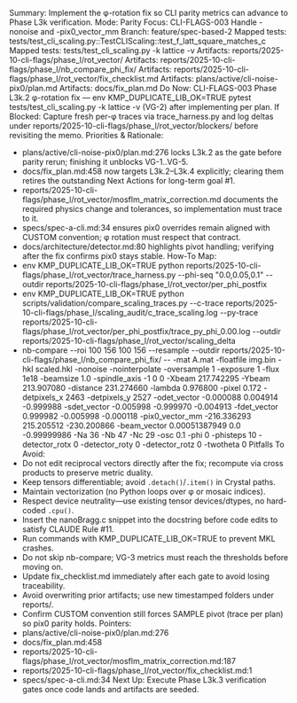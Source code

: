 Summary: Implement the φ-rotation fix so CLI parity metrics can advance to Phase L3k verification.
Mode: Parity
Focus: CLI-FLAGS-003 Handle -nonoise and -pix0_vector_mm
Branch: feature/spec-based-2
Mapped tests: tests/test_cli_scaling.py::TestCLIScaling::test_f_latt_square_matches_c
Mapped tests: tests/test_cli_scaling.py -k lattice -v
Artifacts: reports/2025-10-cli-flags/phase_l/rot_vector/
Artifacts: reports/2025-10-cli-flags/phase_l/nb_compare_phi_fix/
Artifacts: reports/2025-10-cli-flags/phase_l/rot_vector/fix_checklist.md
Artifacts: plans/active/cli-noise-pix0/plan.md
Artifacts: docs/fix_plan.md
Do Now: CLI-FLAGS-003 Phase L3k.2 φ-rotation fix — env KMP_DUPLICATE_LIB_OK=TRUE pytest tests/test_cli_scaling.py -k lattice -v (VG-2) after implementing per plan.
If Blocked: Capture fresh per-φ traces via trace_harness.py and log deltas under reports/2025-10-cli-flags/phase_l/rot_vector/blockers/ before revisiting the memo.
Priorities & Rationale:
- plans/active/cli-noise-pix0/plan.md:276 locks L3k.2 as the gate before parity rerun; finishing it unblocks VG-1..VG-5.
- docs/fix_plan.md:458 now targets L3k.2–L3k.4 explicitly; clearing them retires the outstanding Next Actions for long-term goal #1.
- reports/2025-10-cli-flags/phase_l/rot_vector/mosflm_matrix_correction.md documents the required physics change and tolerances, so implementation must trace to it.
- specs/spec-a-cli.md:34 ensures pix0 overrides remain aligned with CUSTOM convention; φ rotation must respect that contract.
- docs/architecture/detector.md:80 highlights pivot handling; verifying after the fix confirms pix0 stays stable.
How-To Map:
- env KMP_DUPLICATE_LIB_OK=TRUE python reports/2025-10-cli-flags/phase_l/rot_vector/trace_harness.py --phi-seq "0.0,0.05,0.1" --outdir reports/2025-10-cli-flags/phase_l/rot_vector/per_phi_postfix
- env KMP_DUPLICATE_LIB_OK=TRUE python scripts/validation/compare_scaling_traces.py --c-trace reports/2025-10-cli-flags/phase_l/scaling_audit/c_trace_scaling.log --py-trace reports/2025-10-cli-flags/phase_l/rot_vector/per_phi_postfix/trace_py_phi_0.00.log --outdir reports/2025-10-cli-flags/phase_l/rot_vector/scaling_delta
- nb-compare --roi 100 156 100 156 --resample --outdir reports/2025-10-cli-flags/phase_l/nb_compare_phi_fix/ -- -mat A.mat -floatfile img.bin -hkl scaled.hkl -nonoise -nointerpolate -oversample 1 -exposure 1 -flux 1e18 -beamsize 1.0 -spindle_axis -1 0 0 -Xbeam 217.742295 -Ybeam 213.907080 -distance 231.274660 -lambda 0.976800 -pixel 0.172 -detpixels_x 2463 -detpixels_y 2527 -odet_vector -0.000088 0.004914 -0.999988 -sdet_vector -0.005998 -0.999970 -0.004913 -fdet_vector 0.999982 -0.005998 -0.000118 -pix0_vector_mm -216.336293 215.205512 -230.200866 -beam_vector 0.00051387949 0.0 -0.99999986 -Na 36 -Nb 47 -Nc 29 -osc 0.1 -phi 0 -phisteps 10 -detector_rotx 0 -detector_roty 0 -detector_rotz 0 -twotheta 0
Pitfalls To Avoid:
- Do not edit reciprocal vectors directly after the fix; recompute via cross products to preserve metric duality.
- Keep tensors differentiable; avoid `.detach()`/`.item()` in Crystal paths.
- Maintain vectorization (no Python loops over φ or mosaic indices).
- Respect device neutrality—use existing tensor devices/dtypes, no hard-coded `.cpu()`.
- Insert the nanoBragg.c snippet into the docstring before code edits to satisfy CLAUDE Rule #11.
- Run commands with KMP_DUPLICATE_LIB_OK=TRUE to prevent MKL crashes.
- Do not skip nb-compare; VG-3 metrics must reach the thresholds before moving on.
- Update fix_checklist.md immediately after each gate to avoid losing traceability.
- Avoid overwriting prior artifacts; use new timestamped folders under reports/.
- Confirm CUSTOM convention still forces SAMPLE pivot (trace per plan) so pix0 parity holds.
Pointers:
- plans/active/cli-noise-pix0/plan.md:276
- docs/fix_plan.md:458
- reports/2025-10-cli-flags/phase_l/rot_vector/mosflm_matrix_correction.md:187
- reports/2025-10-cli-flags/phase_l/rot_vector/fix_checklist.md:1
- specs/spec-a-cli.md:34
Next Up: Execute Phase L3k.3 verification gates once code lands and artifacts are seeded.
